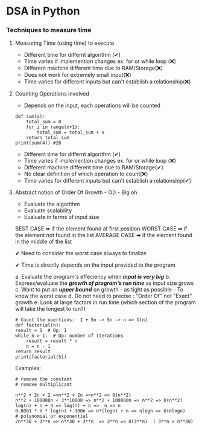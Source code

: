 # DSA in Python

### Techniques to measure time

1.  Measuring Time (using time) to execute
    - Different time for differnt algorithm (✔)
    - Time varies if implemention changes ex. for or while loop (❌)
    - Different machine different time due to RAM/Storage(❌)
    - Does not work for extremely small input(❌)
    - Time varies for different inputs but can't establish a relationship(❌)
2.  Counting Operations involved

    - Depends on the input, each operations will be counted

    ```
    def sum(x):
        total_sum = 0
        for i in range(x+1):
            total_sum = total_sum + x
        return total_sum
    print(sum(4)) #20
    ```

    - Different time for differnt algorithm (✔)
    - Time varies if implemention changes ex. for or while loop (❌)
    - Different machine different time due to RAM/Storage(✔)
    - No clear definition of which operation to count(❌)
    - Time varies for different inputs but can't establish a relationship(✔)

3.  Abstract notion of Order Of Growth - O() - Big oh

    - Evaluate the algorithm
    - Evaluate scalability
    - Evaluate in terms of input size

    BEST CASE ➡ if the element found at first position
    WORST CASE ➡ if the element not found in the list
    AVERAGE CASE ➡ if the element found in the middle of the list

    ✔ Need to consider the worst case always to finalize

    ✔ Time is directly depends on the input provided to the program

    a. Evaluate the program's effeciency when **_input is very big_**
    b. Express/evaluate the **_growth of program's run time_** as input size grows
    c. Want to put an **_upper bound_** on growth - as tight as possible - To know the worst case
    d. Do not need to precise : "Order Of" not "Exact" growth
    e. Look at large factors in run time (which section of the program will take the longest to run?)

    ```
    # Count the opertions:  1 + 5n -> 5n -> n => O(n)
    def factorial(n):
    result = 1  # Op: 1
    while n > 1:  # Op: number of iterations
        result = result * n
        n = n - 1
    return result
    print(factorial(5))
    ```

    Examples:

    ```
    # remove the constant
    # remove multiplicant

    n**2 + 2n + 2 =>n**2 + 2n =>n**2 => O(n**2)
    n**2 + 100000n + 3**10000 => n**2 + 100000n => n**2 => O(n**2)
    log(n) + n + 4 => log(n) + n =>  n => n
    0.0001 * n * log(n) + 300n => n*(logn) + n => nlogn => O(nlogn)
    # polynomial or exponential
    2n**30 + 3**n => n**30 + 3**n  => 3**n => O(3**n)  ( 3**n > n**30)
    ```
